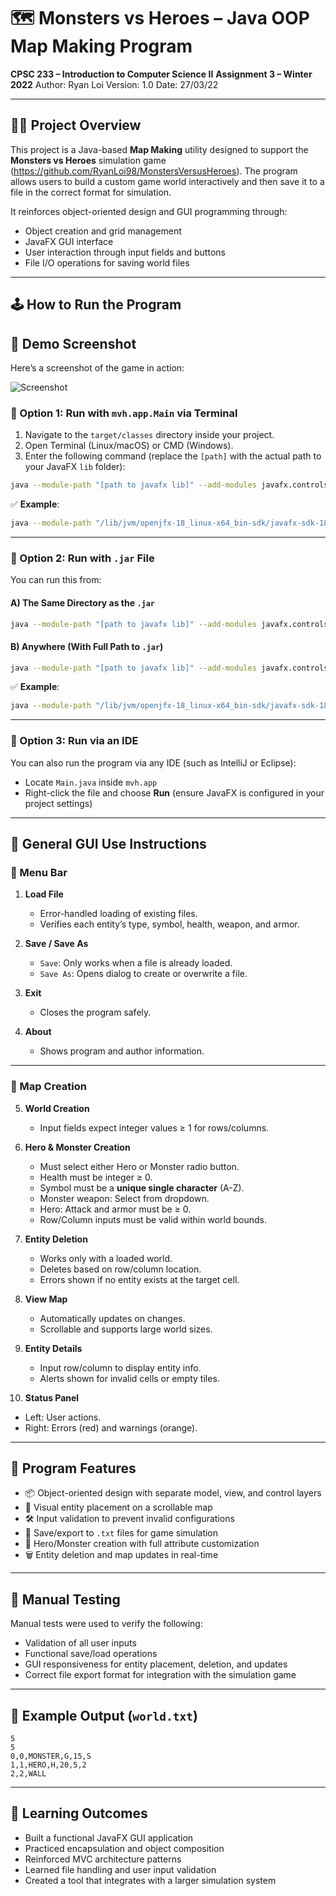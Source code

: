 # 🗺️ Monsters vs Heroes – Java OOP Map Making Program

**CPSC 233 – Introduction to Computer Science II**
**Assignment 3 – Winter 2022**
Author: Ryan Loi
Version: 1.0
Date: 27/03/22

---

## 🧙‍♂️ Project Overview

This project is a Java-based **Map Making** utility designed to support the **Monsters vs Heroes** simulation game (https://github.com/RyanLoi98/MonstersVersusHeroes). The program allows users to build a custom game world interactively and then save it to a file in the correct format for simulation.

It reinforces object-oriented design and GUI programming through:

* Object creation and grid management
* JavaFX GUI interface
* User interaction through input fields and buttons
* File I/O operations for saving world files

---

## 🕹️ How to Run the Program



## 📸 Demo Screenshot

Here’s a screenshot of the game in action:

![Screenshot](https://imgur.com/M4F0hng.png)



### 🧪 Option 1: Run with `mvh.app.Main` via Terminal

1. Navigate to the `target/classes` directory inside your project.
2. Open Terminal (Linux/macOS) or CMD (Windows).
3. Enter the following command (replace the `[path]` with the actual path to your JavaFX `lib` folder):

```bash
java --module-path "[path to javafx lib]" --add-modules javafx.controls,javafx.fxml mvh.app.Main
```

✅ **Example**:

```bash
java --module-path "/lib/jvm/openjfx-18_linux-x64_bin-sdk/javafx-sdk-18/lib" --add-modules javafx.controls,javafx.fxml mvh.app.Main
```
---

### 🧪 Option 2: Run with `.jar` File

You can run this from:

#### A) The Same Directory as the `.jar`

```bash
java --module-path "[path to javafx lib]" --add-modules javafx.controls,javafx.fxml -jar CPSC233W22A3.jar
```

#### B) Anywhere (With Full Path to `.jar`)

```bash
java --module-path "[path to javafx lib]" --add-modules javafx.controls,javafx.fxml -jar "/your/path/to/CPSC233W22A3.jar"
```

✅ **Example**:

```bash
java --module-path "/lib/jvm/openjfx-18_linux-x64_bin-sdk/javafx-sdk-18/lib" --add-modules javafx.controls,javafx.fxml -jar "/home/ryan/Documents/University/Year 1/Winter 2022/Computer Science 233/Assignments/Assignments/Assignment 3/CPSC233W22A3/out/artifacts/CPSC233W22A3/CPSC233W22A3.jar"
```

---

### 🧪 Option 3: Run via an IDE

You can also run the program via any IDE (such as IntelliJ or Eclipse):

* Locate `Main.java` inside `mvh.app`
* Right-click the file and choose **Run** (ensure JavaFX is configured in your project settings)

---

## 🧭 General GUI Use Instructions

### 📁 Menu Bar

1. **Load File**

   * Error-handled loading of existing files.
   * Verifies each entity’s type, symbol, health, weapon, and armor.

2. **Save / Save As**

   * `Save`: Only works when a file is already loaded.
   * `Save As`: Opens dialog to create or overwrite a file.

3. **Exit**

   * Closes the program safely.

4. **About**

   * Shows program and author information.

---

### 🧱 Map Creation

5. **World Creation**

   * Input fields expect integer values ≥ 1 for rows/columns.

6. **Hero & Monster Creation**

   * Must select either Hero or Monster radio button.
   * Health must be integer ≥ 0.
   * Symbol must be a **unique single character** (A-Z).
   * Monster weapon: Select from dropdown.
   * Hero: Attack and armor must be ≥ 0.
   * Row/Column inputs must be valid within world bounds.

7. **Entity Deletion**

   * Works only with a loaded world.
   * Deletes based on row/column location.
   * Errors shown if no entity exists at the target cell.

8. **View Map**

   * Automatically updates on changes.
   * Scrollable and supports large world sizes.

9. **Entity Details**

   * Input row/column to display entity info.
   * Alerts shown for invalid cells or empty tiles.

10. **Status Panel**

* Left: User actions.
* Right: Errors (red) and warnings (orange).

---

## 📜 Program Features

* 📦 Object-oriented design with separate model, view, and control layers
* 🎨 Visual entity placement on a scrollable map
* 🛠️ Input validation to prevent invalid configurations
* 💾 Save/export to `.txt` files for game simulation
* 🧍 Hero/Monster creation with full attribute customization
* 🗑️ Entity deletion and map updates in real-time

---

## 🧪 Manual Testing

Manual tests were used to verify the following:

* Validation of all user inputs
* Functional save/load operations
* GUI responsiveness for entity placement, deletion, and updates
* Correct file export format for integration with the simulation game

---

## 📁 Example Output (`world.txt`)

```
5
5
0,0,MONSTER,G,15,S
1,1,HERO,H,20,5,2
2,2,WALL
```

---

## 🧠 Learning Outcomes

* Built a functional JavaFX GUI application
* Practiced encapsulation and object composition
* Reinforced MVC architecture patterns
* Learned file handling and user input validation
* Created a tool that integrates with a larger simulation system
